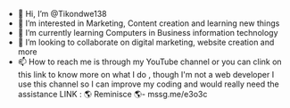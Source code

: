- 👋 Hi, I’m @Tikondwe138
- 👀 I’m interested in Marketing, Content creation and learning new things
- 🌱 I’m currently learning Computers in Business information technology 
- 💞️ I’m looking to collaborate on digital marketing, website creation and more 
- 📫 How to reach me is through my YouTube channel or you can clink on this link to know more on what I do , though I'm not a web developer I use this channel so I can improve my coding and would really need the assistance 
LINK : 🌎 Reminisce  🌎- mssg.me/e3o3c

<!---
Dynamic Website is a ✨ special ✨ repository because its `README.md` (this file) appears on your GitHub profile.
You can click the Preview link to take a look at your changes.
--->
